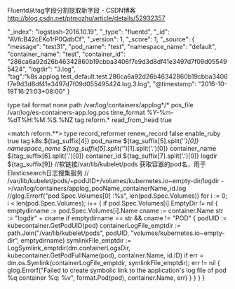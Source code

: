 

Fluentd从tag字段分割提取新字段 - CSDN博客 http://blog.csdn.net/ptmozhu/article/details/52932357


"_index": "logstash-2016.10.19",
"_type": "fluentd",
"_id": "AVfcB42cEKo1rP0QdbCf",
"_version": 1,
"_score": 1,
"_source": {
"message": "test31",
"pod_name": "test",
"namespace_name": "default",
"container_name": "test",
"container_id": "286ca6a92d26b46342860b19cbba3406f7e9d3d8df41e3497d7f09d055495424",
"logdir": "3.log",
"tag":"k8s.applog.test_default.test.286ca6a92d26b46342860b19cbba3406f7e9d3d8df41e3497d7f09d055495424.log.3.log",
"@timestamp": "2016-10-19T16:21:03+08:00"
}

<source>  type tail
  format none
  path /var/log/containers/applog*/*
  pos_file /var/log/es-containers-app.log.pos
  time_format %Y-%m-%dT%H:%M:%S.%NZ
  tag reform.*
  read_from_head true
</source>


<match reform.**>
  type record_reformer
  renew_record false
  enable_ruby true
  tag k8s.${tag_suffix[4]}
  <record>
    pod_name ${tag_suffix[5].split('_')[0]}
    namespace_name ${tag_suffix[5].split('_')[1].split('.')[0]}
    container_name ${tag_suffix[6].split('.')[0]}
    container_id ${tag_suffix[7].split('.')[0]}
    logdir ${tag_suffix[9]}
  </record>
</match>
    //软链接/var/lib/kubelet/pods 获取容器的pod名，用于Elasticsearch日志搜集服务
    // /var/lib/kubelet/pods/+podUID+/volumes/kubernetes.io~empty-dir/logdir ->/var/log/containers/applog_podName_containerName_id.log
    //glog.Errorf("pod.Spec.Volumes[0] :%s", len(pod.Spec.Volumes))
    for i := 0; i < len(pod.Spec.Volumes); i++ {
        if pod.Spec.Volumes[i].EmptyDir != nil {
            emptydirname := pod.Spec.Volumes[i].Name
            cname := container.Name
            str := "logdir" + cname
            if emptydirname == str && cname != "POD" {
                podUID := kubecontainer.GetPodUID(pod)
                containerLogFile_emptdir := path.Join("/var/lib/kubelet/pods", podUID, "volumes/kubernetes.io~empty-dir", emptydirname)
                symlinkFile_emptdir := LogSymlink_emptdir(dm.containerLogsDir, kubecontainer.GetPodFullName(pod), container.Name, id.ID)
                if err = dm.os.Symlink(containerLogFile_emptdir, symlinkFile_emptdir); err != nil {
                    glog.Errorf("Failed to create symbolic link to the application's log file of pod %q container %q: %v", format.Pod(pod), container.Name, err)
                }
            }
        }
    }